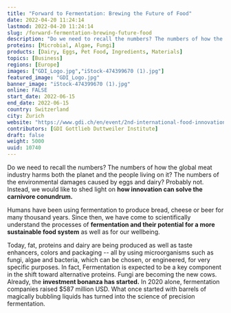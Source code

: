 ```yaml
---
title: "Forward to Fermentation: Brewing the Future of Food"
date: 2022-04-20 11:24:14
lastmod: 2022-04-20 11:24:14
slug: /forward-fermentation-brewing-future-food
description: "Do we need to recall the numbers? The numbers of how the global meat industry harms both the planet and the people living on it? The numbers of the environmental damages caused by eggs and dairy? Probably not. Instead, we would like to shed light on how innovation can solve the carnivore conundrum."
proteins: [Microbial, Algae, Fungi]
products: [Dairy, Eggs, Pet Food, Ingredients, Materials]
topics: [Business]
regions: [Europe]
images: ["GDI_Logo.jpg","iStock-474399670 (1).jpg"]
featured_image: "GDI_Logo.jpg"
banner_image: "iStock-474399670 (1).jpg"
online: FALSE
start_date: 2022-06-15
end_date: 2022-06-15
country: Switzerland
city: Zurich
website: "https://www.gdi.ch/en/event/2nd-international-food-innovation-conference-17"
contributors: [GDI Gottlieb Duttweiler Institute]
draft: false
weight: 5000
uuid: 10740
---
```

Do we need to recall the numbers? The numbers of how the global meat
industry harms both the planet and the people living on it? The numbers
of the environmental damages caused by eggs and dairy? Probably not.
Instead, we would like to shed light on **how innovation can solve the
carnivore conundrum.**

Humans have been using fermentation to produce bread, cheese or beer for
many thousand years. Since then, we have come to scientifically
understand the processes of **fermentation and their potential for a
more sustainable food system** as well as for our wellbeing.

Today, fat, proteins and dairy are being produced as well as taste
enhancers, colors and packaging -- all by using microorganisms such as
fungi, algae and bacteria, which can be chosen, or engineered, for very
specific purposes. In fact, Fermentation is expected to be a key
component in the shift toward alternative proteins. Fungi are becoming
the new cows. Already, the **investment bonanza has started.** In 2020
alone, fermentation companies raised \$587 million USD. What once
started with barrels of magically bubbling liquids has turned into the
science of precision fermentation.
